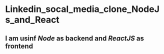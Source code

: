 # Linkedin_socal_media_clone_NodeJs_and_React
## I am usinf _Node_ as backend and _ReactJS_ as frontend
